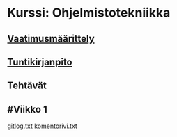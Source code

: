 # Kurssi: Ohjelmistotekniikka
## [Vaatimusmäärittely](https://github.com/venlavanhala/ot_harjoitustyo/blob/main/dokumentaatio/vaatimusmaarittely.md)
## [Tuntikirjanpito](https://github.com/venlavanhala/ot_harjoitustyo/blob/main/dokumentaatio/tuntikirjanpito.md)

## Tehtävät
## #Viikko 1
[gitlog.txt](https://github.com/venlavanhala/ot_harjoitustyo/blob/main/laskarit/viikko1/gitlog.txt)
[komentorivi.txt](https://github.com/venlavanhala/ot_harjoitustyo/blob/main/laskarit/viikko1/komentorivi.txt)
